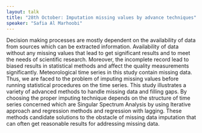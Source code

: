 ```yaml
---
layout: talk
title: "28th October: Imputation missing values by advance techniques"
speaker: "Safia Al Marhoobi"
---
```


Decision making processes are mostly dependent on the availability of data from sources which can be extracted information. Availability of data without any missing values that lead to get significant results and to meet the needs of scientific research. Moreover, the incomplete record lead to biased results in statistical methods and affect the quality measurements significantly. Meteorological time series in this study contain missing data. Thus, we are faced to the problem of imputing missing values before running statistical procedures on the time series. This study illustrates a variety of advanced methods to handle missing data and filling gaps. By choosing the proper imputing technique depends on the structure of time series concerned which are Singular Spectrum Analysis by using Iterative approach and regression methods and regression with lagging. These methods candidate solutions to the obstacle of missing data imputation that can often get reasonable results for addressing missing data.
